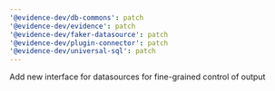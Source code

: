 ```yaml
---
'@evidence-dev/db-commons': patch
'@evidence-dev/evidence': patch
'@evidence-dev/faker-datasource': patch
'@evidence-dev/plugin-connector': patch
'@evidence-dev/universal-sql': patch
---
```


Add new interface for datasources for fine-grained control of output

